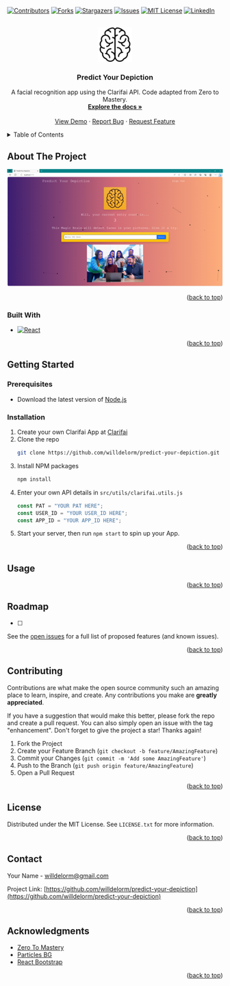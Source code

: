 <!-- README Template created by Othneil Drew. Repo can be found here: https://github.com/othneildrew/Best-README-Template/ -->

<a name="readme-top"></a>

[![Contributors][contributors-shield]][contributors-url]
[![Forks][forks-shield]][forks-url]
[![Stargazers][stars-shield]][stars-url]
[![Issues][issues-shield]][issues-url]
[![MIT License][license-shield]][license-url]
[![LinkedIn][linkedin-shield]][linkedin-url]

<!-- PROJECT LOGO -->
<br />
<div align="center">
  <a href="https://github.com/willdelorm/predict-your-depiction">
    <img src="client/public/android-chrome-192x192.png" alt="Logo" width="80" height="80">
  </a>

<h3 align="center">Predict Your Depiction</h3>

  <p align="center">
    A facial recognition app using the Clarifai API. Code adapted from Zero to Mastery.
    <br />
    <a href="https://github.com/willdelorm/predict-your-depiction"><strong>Explore the docs »</strong></a>
    <br />
    <br />
    <a href="https://github.com/willdelorm/predict-your-depiction">View Demo</a>
    ·
    <a href="https://github.com/willdelorm/predict-your-depiction/issues">Report Bug</a>
    ·
    <a href="https://github.com/willdelorm/predict-your-depiction/issues">Request Feature</a>
  </p>
</div>

<!-- TABLE OF CONTENTS -->
<details>
  <summary>Table of Contents</summary>
  <ol>
    <li>
      <a href="#about-the-project">About The Project</a>
      <ul>
        <li><a href="#built-with">Built With</a></li>
      </ul>
    </li>
    <li>
      <a href="#getting-started">Getting Started</a>
      <ul>
        <li><a href="#prerequisites">Prerequisites</a></li>
        <li><a href="#installation">Installation</a></li>
      </ul>
    </li>
    <li><a href="#usage">Usage</a></li>
    <li><a href="#roadmap">Roadmap</a></li>
    <li><a href="#contributing">Contributing</a></li>
    <li><a href="#license">License</a></li>
    <li><a href="#contact">Contact</a></li>
    <li><a href="#acknowledgments">Acknowledgments</a></li>
  </ol>
</details>

<!-- ABOUT THE PROJECT -->

## About The Project

![Product Name Screen Shot][product-screenshot]

<p align="right">(<a href="#readme-top">back to top</a>)</p>

### Built With

- [![React][React.js]][React-url]

<p align="right">(<a href="#readme-top">back to top</a>)</p>

<!-- GETTING STARTED -->

## Getting Started

### Prerequisites

- Download the latest version of [Node.js](https://nodejs.org/)

### Installation

1. Create your own Clarifai App at [Clarifai](https://www.clarifai.com/)
2. Clone the repo
   ```sh
   git clone https://github.com/willdelorm/predict-your-depiction.git
   ```
3. Install NPM packages
   ```sh
   npm install
   ```
4. Enter your own API details in `src/utils/clarifai.utils.js`
   ```js
   const PAT = "YOUR PAT HERE";
   const USER_ID = "YOUR USER_ID HERE";
   const APP_ID = "YOUR APP_ID HERE";
   ```
5. Start your server, then run `npm start` to spin up your App.

<p align="right">(<a href="#readme-top">back to top</a>)</p>

<!-- USAGE EXAMPLES -->

## Usage

<p align="right">(<a href="#readme-top">back to top</a>)</p>

<!-- ROADMAP -->

## Roadmap

- [ ] 

See the [open issues](https://github.com/willdelorm/predict-your-depiction/issues) for a full list of proposed features (and known issues).

<p align="right">(<a href="#readme-top">back to top</a>)</p>

<!-- CONTRIBUTING -->

## Contributing

Contributions are what make the open source community such an amazing place to learn, inspire, and create. Any contributions you make are **greatly appreciated**.

If you have a suggestion that would make this better, please fork the repo and create a pull request. You can also simply open an issue with the tag "enhancement".
Don't forget to give the project a star! Thanks again!

1. Fork the Project
2. Create your Feature Branch (`git checkout -b feature/AmazingFeature`)
3. Commit your Changes (`git commit -m 'Add some AmazingFeature'`)
4. Push to the Branch (`git push origin feature/AmazingFeature`)
5. Open a Pull Request

<p align="right">(<a href="#readme-top">back to top</a>)</p>

<!-- LICENSE -->

## License

Distributed under the MIT License. See `LICENSE.txt` for more information.

<p align="right">(<a href="#readme-top">back to top</a>)</p>

<!-- CONTACT -->

## Contact

Your Name - willdelorm@gmail.com

Project Link: [https://github.com/willdelorm/predict-your-depiction](https://github.com/willdelorm/predict-your-depiction)

<p align="right">(<a href="#readme-top">back to top</a>)</p>

<!-- ACKNOWLEDGMENTS -->

## Acknowledgments

- [Zero To Mastery](https://zerotomastery.com)
- [Particles BG](https://www.npmjs.com/package/particles-bg)
- [React Bootstrap](https://react-bootstrap.github.io/)

<p align="right">(<a href="#readme-top">back to top</a>)</p>

<!-- MARKDOWN LINKS & IMAGES -->
<!-- https://www.markdownguide.org/basic-syntax/#reference-style-links -->

[contributors-shield]: https://img.shields.io/github/contributors/willdelorm/predict-your-depiction.svg?style=for-the-badge
[contributors-url]: https://github.com/willdelorm/predict-your-depiction/graphs/contributors
[forks-shield]: https://img.shields.io/github/forks/willdelorm/predict-your-depiction.svg?style=for-the-badge
[forks-url]: https://github.com/willdelorm/predict-your-depiction/network/members
[stars-shield]: https://img.shields.io/github/stars/willdelorm/predict-your-depiction.svg?style=for-the-badge
[stars-url]: https://github.com/willdelorm/predict-your-depiction/stargazers
[issues-shield]: https://img.shields.io/github/issues/willdelorm/predict-your-depiction.svg?style=for-the-badge
[issues-url]: https://github.com/willdelorm/predict-your-depiction/issues
[license-shield]: https://img.shields.io/github/license/willdelorm/predict-your-depiction.svg?style=for-the-badge
[license-url]: https://github.com/willdelorm/predict-your-depiction/blob/master/LICENSE.txt
[linkedin-shield]: https://img.shields.io/badge/-LinkedIn-black.svg?style=for-the-badge&logo=linkedin&colorB=555
[linkedin-url]: https://linkedin.com/in/willdelorm
[product-screenshot]: client/public/screenshot.png
[React.js]: https://img.shields.io/badge/React-20232A?style=for-the-badge&logo=react&logoColor=61DAFB
[React-url]: https://reactjs.org/
